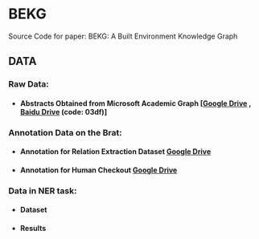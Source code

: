 # BEKG
Source Code for paper: BEKG: A Built Environment Knowledge Graph
## DATA
### Raw Data:
* #### Abstracts Obtained from Microsoft Academic Graph [[Google Drive](https://drive.google.com/file/d/19RG_geazLt9be3zU2knRkLQPfxZSkf4X/view?usp=sharing) , [Baidu Drive](https://pan.baidu.com/s/1ChABm0aI38vYN69jGfARZg) (code: 03df)]
### Annotation Data on the Brat:
* #### Annotation for Relation Extraction Dataset [Google Drive](https://drive.google.com/drive/folders/1znsk-HCkqlWeSYi357pLTCeTlr8xuAY6?usp=sharing)
* #### Annotation for Human Checkout [Google Drive](https://drive.google.com/drive/folders/1VAbxeRk4zJ5-xVFAogDWgf5got1VqFOY?usp=sharing)
### Data in NER task:
* #### Dataset
* #### Results
